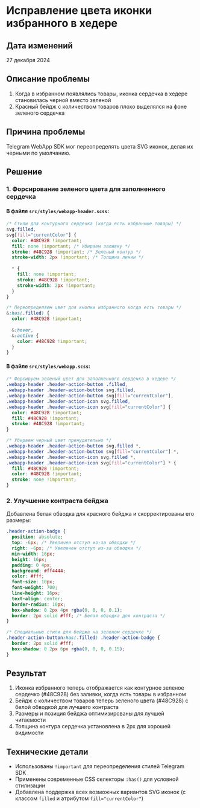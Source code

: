 # Исправление цвета иконки избранного в хедере

## Дата изменений
27 декабря 2024

## Описание проблемы

1. Когда в избранном появлялись товары, иконка сердечка в хедере становилась черной вместо зеленой
2. Красный бейдж с количеством товаров плохо выделялся на фоне зеленого сердечка

## Причина проблемы

Telegram WebApp SDK мог переопределять цвета SVG иконок, делая их черными по умолчанию.

## Решение

### 1. Форсирование зеленого цвета для заполненного сердечка

#### В файле `src/styles/webapp-header.scss`:
```scss
/* Стили для контурного сердечка (когда есть избранные товары) */
svg.filled,
svg[fill="currentColor"] {
  color: #48C928 !important;
  fill: none !important; /* Убираем заливку */
  stroke: #48C928 !important; /* Зеленый контур */
  stroke-width: 2px !important; /* Толщина линии */
  
  * {
    fill: none !important;
    stroke: #48C928 !important;
    stroke-width: 2px !important;
  }
}

/* Переопределяем цвет для кнопки избранного когда есть товары */
&:has(.filled) {
  color: #48C928 !important;
  
  &:hover,
  &:active {
    color: #48C928 !important;
  }
}
```

#### В файле `src/styles/webapp.scss`:
```scss
/* Форсируем зеленый цвет для заполненного сердечка в хедере */
.webapp-header .header-action-button .filled,
.webapp-header .header-action-button svg.filled,
.webapp-header .header-action-button svg[fill="currentColor"],
.webapp-header .header-action-icon svg.filled,
.webapp-header .header-action-icon svg[fill="currentColor"] {
  color: #48C928 !important;
  fill: #48C928 !important;
  stroke: #48C928 !important;
}

/* Убираем черный цвет принудительно */
.webapp-header .header-action-button svg.filled *,
.webapp-header .header-action-button svg[fill="currentColor"] *,
.webapp-header .header-action-icon svg.filled *,
.webapp-header .header-action-icon svg[fill="currentColor"] * {
  fill: #48C928 !important;
  color: #48C928 !important;
  stroke: none !important;
}
```

### 2. Улучшение контраста бейджа

Добавлена белая обводка для красного бейджа и скорректированы его размеры:

```scss
.header-action-badge {
  position: absolute;
  top: -6px; /* Увеличен отступ из-за обводки */
  right: -6px; /* Увеличен отступ из-за обводки */
  min-width: 16px;
  height: 16px;
  padding: 0 4px;
  background: #ff4444;
  color: #fff;
  font-size: 10px;
  font-weight: 700;
  line-height: 16px;
  text-align: center;
  border-radius: 10px;
  box-shadow: 0 2px 4px rgba(0, 0, 0, 0.1);
  border: 2px solid #fff; /* Белая обводка для контраста */
}

/* Специальные стили для бейджа на зеленом сердечке */
.header-action-button:has(.filled) .header-action-badge {
  border: 2px solid #fff;
  box-shadow: 0 2px 6px rgba(0, 0, 0, 0.15);
}
```

## Результат

1. Иконка избранного теперь отображается как контурное зеленое сердечко (#48C928) без заливки, когда есть товары в избранном
2. Бейдж с количеством товаров теперь зеленого цвета (#48C928) с белой обводкой для лучшего контраста
3. Размеры и позиция бейджа оптимизированы для лучшей читаемости
4. Толщина контура сердечка установлена в 2px для хорошей видимости

## Технические детали

- Использованы `!important` для переопределения стилей Telegram SDK
- Применены современные CSS селекторы `:has()` для условной стилизации
- Добавлена поддержка всех возможных вариантов SVG иконок (с классом `filled` и атрибутом `fill="currentColor"`) 